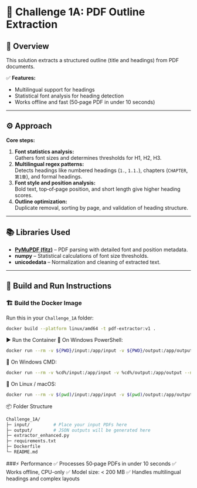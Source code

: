 # 📄 Challenge 1A: PDF Outline Extraction

## 📌 Overview
This solution extracts a structured outline (title and headings) from PDF documents.

✅ **Features:**
- Multilingual support for headings  
- Statistical font analysis for heading detection  
- Works offline and fast (50‑page PDF in under 10 seconds)

---

## ⚙️ Approach

**Core steps:**
1. **Font statistics analysis:**  
   Gathers font sizes and determines thresholds for H1, H2, H3.  
2. **Multilingual regex patterns:**  
   Detects headings like numbered headings (`1.`, `1.1.`), chapters (`CHAPTER`, `第1章`), and formal headings.  
3. **Font style and position analysis:**  
   Bold text, top‑of‑page position, and short length give higher heading scores.  
4. **Outline optimization:**  
   Duplicate removal, sorting by page, and validation of heading structure.

---

## 📚 Libraries Used
- **[PyMuPDF (fitz)](https://pymupdf.readthedocs.io/)** – PDF parsing with detailed font and position metadata.
- **numpy** – Statistical calculations of font size thresholds.
- **unicodedata** – Normalization and cleaning of extracted text.

---

## 🚀 Build and Run Instructions

### 🏗️ Build the Docker Image
Run this in your `Challenge_1A` folder:
```bash
docker build --platform linux/amd64 -t pdf-extractor:v1 .
```

▶️ Run the Container
📌 On Windows PowerShell:
```bash
docker run --rm -v ${PWD}/input:/app/input -v ${PWD}/output:/app/output --network none pdf-extractor:v1
```

📌 On Windows CMD:
```bash
docker run --rm -v %cd%/input:/app/input -v %cd%/output:/app/output --network none pdf-extractor:v1
```

📌 On Linux / macOS:
```bash
docker run --rm -v $(pwd)/input:/app/input -v $(pwd)/output:/app/output --network none pdf-extractor:v1
```

📦 Folder Structure
```bash
Challenge_1A/
├─ input/         # Place your input PDFs here
├─ output/        # JSON outputs will be generated here
├─ extractor_enhanced.py
├─ requirements.txt
├─ Dockerfile
└─ README.md
```

###⚡ Performance
✅ Processes 50‑page PDFs in under 10 seconds
✅ Works offline, CPU-only
✅ Model size: < 200 MB
✅ Handles multilingual headings and complex layouts



